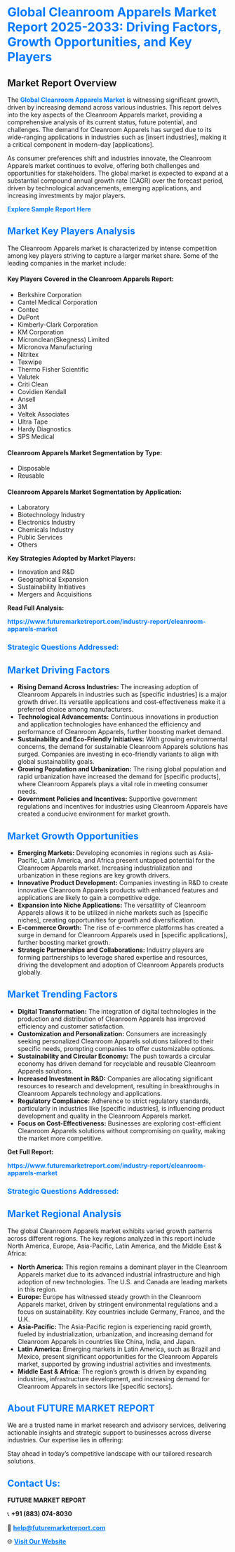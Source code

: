<h1 style="color: #007BFF;">Global Cleanroom Apparels Market Report 2025-2033: Driving Factors, Growth Opportunities, and Key Players</h1>

<section id="overview">
<h2>Market Report Overview</h2>
<p>The <a href="https://www.futuremarketreport.com/industry-report/cleanroom-apparels-market" style="color: #007BFF; text-decoration: none;"><strong>Global Cleanroom Apparels Market</strong></a> is witnessing significant growth, driven by increasing demand across various industries. This report delves into the key aspects of the Cleanroom Apparels market, providing a comprehensive analysis of its current status, future potential, and challenges. The demand for Cleanroom Apparels has surged due to its wide-ranging applications in industries such as [insert industries], making it a critical component in modern-day [applications].</p>
<p>As consumer preferences shift and industries innovate, the Cleanroom Apparels market continues to evolve, offering both challenges and opportunities for stakeholders. The global market is expected to expand at a substantial compound annual growth rate (CAGR) over the forecast period, driven by technological advancements, emerging applications, and increasing investments by major players.</p>
</section>

<section id="overview">
<p><a href="https://www.futuremarketreport.com/request-sample/reportId=87536" style="color: #007BFF; text-decoration: none;"><strong>Explore Sample Report Here</strong></a></p>
</section>

<section id="key-players">
<h2 style="color: #007BFF;">Market Key Players Analysis</h2>
<p>The Cleanroom Apparels market is characterized by intense competition among key players striving to capture a larger market share. Some of the leading companies in the market include:</p>
<h4>Key Players Covered in the Cleanroom Apparels Report:</h4>
<ul><li>Berkshire Corporation</li><li>Cantel Medical Corporation</li><li>Contec</li><li>DuPont</li><li>Kimberly-Clark Corporation</li><li>KM Corporation</li><li>Micronclean(Skegness) Limited</li><li>Micronova Manufacturing</li><li>Nitritex</li><li>Texwipe</li><li>Thermo Fisher Scientific</li><li>Valutek</li><li>Criti Clean</li><li>Covidien Kendall</li><li>Ansell</li><li>3M</li><li>Veltek Associates</li><li>Ultra Tape</li><li>Hardy Diagnostics</li><li>SPS Medical</li></ul>
<h4>Cleanroom Apparels Market Segmentation by Type:</h4>
<ul><li>Disposable</li><li>Reusable</li></ul>

<h4>Cleanroom Apparels Market Segmentation by Application:</h4>
<ul><li>Laboratory</li><li>Biotechnology Industry</li><li>Electronics Industry</li><li>Chemicals Industry</li><li>Public Services</li><li>Others</li></ul>
<p><strong>Key Strategies Adopted by Market Players:</strong></p>
<ul>
<li>Innovation and R&D</li>
<li>Geographical Expansion</li>
<li>Sustainability Initiatives</li>
<li>Mergers and Acquisitions</li>
</ul>
</section>

<section>
<p><strong>Read Full Analysis: </strong></p><a href="https://www.futuremarketreport.com/industry-report/cleanroom-apparels-market" style="color: #007BFF; text-decoration: none;"><strong>https://www.futuremarketreport.com/industry-report/cleanroom-apparels-market</strong></a>
<h3 style="color: #007BFF;">Strategic Questions Addressed:</h3>
</section>

<section id="driving-factors">
<h2 style="color: #007BFF;">Market Driving Factors</h2>
<ul>
<li><strong>Rising Demand Across Industries:</strong> The increasing adoption of Cleanroom Apparels in industries such as [specific industries] is a major growth driver. Its versatile applications and cost-effectiveness make it a preferred choice among manufacturers.</li>
<li><strong>Technological Advancements:</strong> Continuous innovations in production and application technologies have enhanced the efficiency and performance of Cleanroom Apparels, further boosting market demand.</li>
<li><strong>Sustainability and Eco-Friendly Initiatives:</strong> With growing environmental concerns, the demand for sustainable Cleanroom Apparels solutions has surged. Companies are investing in eco-friendly variants to align with global sustainability goals.</li>
<li><strong>Growing Population and Urbanization:</strong> The rising global population and rapid urbanization have increased the demand for [specific products], where Cleanroom Apparels plays a vital role in meeting consumer needs.</li>
<li><strong>Government Policies and Incentives:</strong> Supportive government regulations and incentives for industries using Cleanroom Apparels have created a conducive environment for market growth.</li>
</ul>
</section>

<section id="growth-opportunities">
<h2 style="color: #007BFF;">Market Growth Opportunities</h2>
<ul>
<li><strong>Emerging Markets:</strong> Developing economies in regions such as Asia-Pacific, Latin America, and Africa present untapped potential for the Cleanroom Apparels market. Increasing industrialization and urbanization in these regions are key growth drivers.</li>
<li><strong>Innovative Product Development:</strong> Companies investing in R&D to create innovative Cleanroom Apparels products with enhanced features and applications are likely to gain a competitive edge.</li>
<li><strong>Expansion into Niche Applications:</strong> The versatility of Cleanroom Apparels allows it to be utilized in niche markets such as [specific niches], creating opportunities for growth and diversification.</li>
<li><strong>E-commerce Growth:</strong> The rise of e-commerce platforms has created a surge in demand for Cleanroom Apparels used in [specific applications], further boosting market growth.</li>
<li><strong>Strategic Partnerships and Collaborations:</strong> Industry players are forming partnerships to leverage shared expertise and resources, driving the development and adoption of Cleanroom Apparels products globally.</li>
</ul>
</section>

<section id="trending-factors">
<h2 style="color: #007BFF;">Market Trending Factors</h2>
<ul>
<li><strong>Digital Transformation:</strong> The integration of digital technologies in the production and distribution of Cleanroom Apparels has improved efficiency and customer satisfaction.</li>
<li><strong>Customization and Personalization:</strong> Consumers are increasingly seeking personalized Cleanroom Apparels solutions tailored to their specific needs, prompting companies to offer customizable options.</li>
<li><strong>Sustainability and Circular Economy:</strong> The push towards a circular economy has driven demand for recyclable and reusable Cleanroom Apparels solutions.</li>
<li><strong>Increased Investment in R&D:</strong> Companies are allocating significant resources to research and development, resulting in breakthroughs in Cleanroom Apparels technology and applications.</li>
<li><strong>Regulatory Compliance:</strong> Adherence to strict regulatory standards, particularly in industries like [specific industries], is influencing product development and quality in the Cleanroom Apparels market.</li>
<li><strong>Focus on Cost-Effectiveness:</strong> Businesses are exploring cost-efficient Cleanroom Apparels solutions without compromising on quality, making the market more competitive.</li>
</ul>
</section>

<section>
<p><strong>Get Full Report: </strong></p><a href="https://www.futuremarketreport.com/industry-report/cleanroom-apparels-market" style="color: #007BFF; text-decoration: none;"><strong>https://www.futuremarketreport.com/industry-report/cleanroom-apparels-market</strong></a>
<h3 style="color: #007BFF;">Strategic Questions Addressed:</h3>
</section>


<section id="regional-analysis">
<h2 style="color: #007BFF;">Market Regional Analysis</h2>
<p>The global Cleanroom Apparels market exhibits varied growth patterns across different regions. The key regions analyzed in this report include North America, Europe, Asia-Pacific, Latin America, and the Middle East & Africa:</p>
<ul>
<li><strong>North America:</strong> This region remains a dominant player in the Cleanroom Apparels market due to its advanced industrial infrastructure and high adoption of new technologies. The U.S. and Canada are leading markets in this region.</li>
<li><strong>Europe:</strong> Europe has witnessed steady growth in the Cleanroom Apparels market, driven by stringent environmental regulations and a focus on sustainability. Key countries include Germany, France, and the U.K.</li>
<li><strong>Asia-Pacific:</strong> The Asia-Pacific region is experiencing rapid growth, fueled by industrialization, urbanization, and increasing demand for Cleanroom Apparels in countries like China, India, and Japan.</li>
<li><strong>Latin America:</strong> Emerging markets in Latin America, such as Brazil and Mexico, present significant opportunities for the Cleanroom Apparels market, supported by growing industrial activities and investments.</li>
<li><strong>Middle East & Africa:</strong> The region’s growth is driven by expanding industries, infrastructure development, and increasing demand for Cleanroom Apparels in sectors like [specific sectors].</li>
</ul>
</section>

<footer>
<h2 style="color: #007BFF;">About FUTURE MARKET REPORT</h2>
<p>We are a trusted name in market research and advisory services, delivering actionable insights and strategic support to businesses across diverse industries. Our expertise lies in offering:</p>

<p>Stay ahead in today’s competitive landscape with our tailored research solutions.</p>

<h2 style="color: #007BFF;">Contact Us:</h2>
<p><strong>FUTURE MARKET REPORT</strong></p>
<p>📞 <strong>+91 (883) 074-8030</strong></p>
<p>📧 <strong><a href="mailto:help@futuremarketreport.com" style="color: #007BFF;">help@futuremarketreport.com</a></strong></p>
<p>🌐 <strong><a href="https://www.futuremarketreport.com/" style="color: #007BFF;">Visit Our Website</a></strong></p>
</footer>